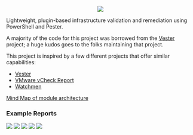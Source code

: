 <p align="center">
  <img src="https://github.com/vScripter/Chester/blob/master/Media/chester-logo.png"/>
</p>


Lightweight, plugin-based infrastructure validation and remediation using PowerShell and Pester.

A majority of the code for this project was borrowed from the [Vester][Vester] project; a huge kudos goes to the folks maintaining that project.

This project is inspired by a few different projects that offer similar capabilities:
- [Vester][Vester]
- [VMware vCheck Report][VMware vCheck Report]
- [Watchmen][Watchmen]

[Mind Map of module architecture][MNArchitecture]

### Example Reports

![](https://github.com/vScripter/Chester/blob/master/Examples/0_Index.png)
![](https://github.com/vScripter/Chester/blob/master/Examples/1_VMware.vSphere.NYC.png)
![](https://github.com/vScripter/Chester/blob/master/Examples/2_VMware.vSphere.SFO.png)
![](https://github.com/vScripter/Chester/blob/master/Examples/3_Failed%20Test.png)
![](https://github.com/vScripter/Chester/blob/master/Examples/4_Failed%20Test%20Detail.png)

[Vester]: https://github.com/WahlNetwork/Vester
[VMware vCheck Report]: https://github.com/alanrenouf/vCheck-vSphere
[Watchmen]: https://github.com/devblackops/watchmen
[MNArchitecture]: https://my.mindnode.com/7vDzaHxeoqMVZ5joYrKgYc7ngvCWx2cxGpPvYMds

